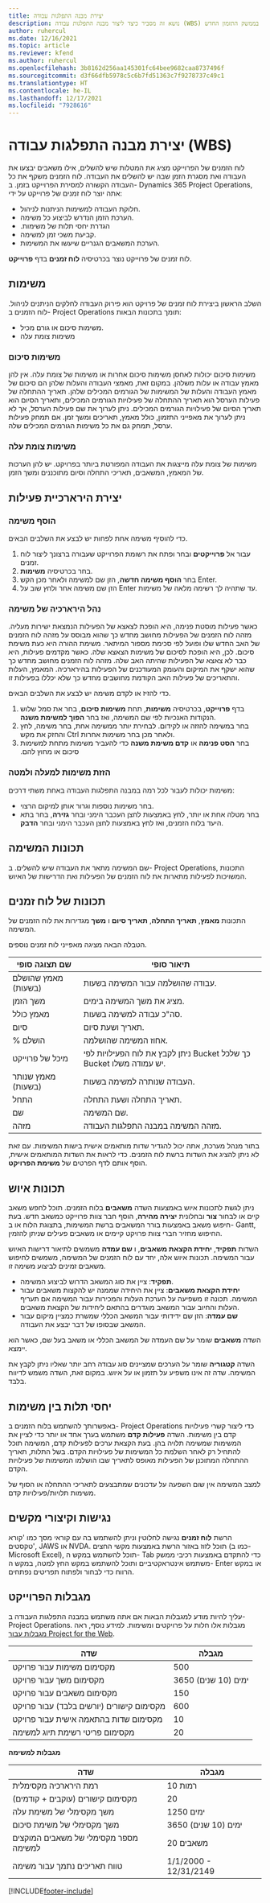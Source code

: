 ```yaml
---
title: יצירת מבנה התפלגות עבודה
description: נושא זה מסביר כיצד ליצור מבנה התפלגות עבודה (WBS) כולל הפקדים הבסיסיים בממשק התזמון החדש.
author: ruhercul
ms.date: 12/16/2021
ms.topic: article
ms.reviewer: kfend
ms.author: ruhercul
ms.openlocfilehash: 3b8162d256aa145301fc64bee9682caa8737496f
ms.sourcegitcommit: d3f66dfb5978c5c6b7fd51363c7f9278737c49c1
ms.translationtype: HT
ms.contentlocale: he-IL
ms.lasthandoff: 12/17/2021
ms.locfileid: "7928616"
---
```

# <a name="create-a-work-breakdown-structure-wbs"></a>יצירת מבנה התפלגות עבודה (WBS)

לוח הזמנים של הפרוייקט מציג את המטלות שיש להשלים, אילו משאבים יבצעו את העבודה ואת מסגרת הזמן שבה יש להשלים את העבודה. לוח הזמנים משקף את כל העבודה הקשורה למסירת הפרוייקט בזמן. ב- Dynamics 365 Project Operations, אתה יוצר לוח זמנים של פרוייקט על ידי:

  - חלוקת העבודה למשימות הניתנות לניהול.
  - הערכת הזמן הנדרש לביצוע כל משימה.
  - הגדרת ‏‫יחסי תלות של משימות.
  - קביעת משכי זמן למשימה.
  - הערכת המשאבים הגנריים שיעשו את המשימות. 

לוח זמנים של פרוייקט נוצר בכרטיסיה **לוח זמנים** בדף **פרוייקט**.

## <a name="tasks"></a>משימות

השלב הראשון ביצירת לוח זמנים של פרויקט הוא פירוק העבודה לחלקים הניתנים לניהול. לוח הזמנים ב- Project Operations תומך בתכונות הבאות:

- משימות סיכום או גורם מכיל.
- משימות צומת עלה

### <a name="summary-tasks"></a>משימות סיכום

משימות סיכום יכולות לאחסן משימות סיכום אחרות או משימות של צומת עלה. אין להן מאמץ עבודה או עלות משלהן. במקום זאת, מאמצי העבודה והעלות שלהן הם סיכום של מאמץ העבודה והעלות של המשימות של הגורמים המכילים שלהן. תאריך ההתחלה של פעילות הערסל הוא תאריך ההתחלה של פעילויות הגורמים המכילים, ותאריך הסיום הוא תאריך הסיום של פעילויות הגורמים המכילים. ניתן לערוך את שם פעילות הערסל, אך לא ניתן לערוך את מאפייני התזמון, כולל מאמץ, תאריכים ומשך זמן. אם תמחק פעילות ערסל, תמחק גם את כל משימות הגורמים המכילים שלה.

### <a name="leaf-node-tasks"></a>משימות צומת עלה

משימות של צומת עלה מייצגות את העבודה המפורטת ביותר בפרויקט. יש להן הערכות של המאמץ, המשאבים, תאריכי התחלה וסיום מתוכננים ומשך הזמן.

## <a name="create-a-task-hierarchy"></a>יצירת הירארכיית פעילות

### <a name="add-a-task"></a>הוסף משימה

כדי להוסיף משימה אחת לפחות יש לבצע את השלבים הבאים.

1. עבור אל **פרוייקטים** ובחר ופתח את רשומת הפרוייקט שעבורה ברצונך ליצור לוח זמנים. 
2. בחר בכרטיסיה **משימות**. 
3. בחר **הוסף משימה חדשה**, הזן שם למשימה ולאחר מכן הקש Enter.
2. הזן שם משימה אחר ולחץ שוב על Enter עד שתהיה לך רשימה מלאה של משימות.

### <a name="manage-hierarchy-of-a-task"></a>נהל הירארכיה של משימה

כאשר פעילות מוסטת פנימה, היא הופכת לצאצא של הפעילות הנמצאת ישירות מעליה. מזהה לוח הזמנים של הפעילות מחושב מחדש כך שהוא מבוסס על מזהה לוח הזמנים של האב החדש שלו ופועל לפי סכימת מספור המיתאר. משימת ההורה היא כעת משימת סיכום. לכן, היא הופכת לסיכום של משימות הצאצא שלה. כאשר מקדמים פעילות, היא כבר לא צאצא של הפעילות שהיתה האב שלה. מזהה לוח הזמנים מחושב מחדש כך שהוא ישקף את המיקום והעומק המעודכנים של הפעילות בהירארכיה. המאמץ, העלות והתאריכים של פעילות האב הקודמת מחושבים מחדש כך שלא יכללו בפעילות זו.

כדי להזיז או לקדם משימה יש לבצע את השלבים הבאים.

1. בדף **פרוייקט**, בכרטיסיה **משימות**, תחת **משימות סיכום**, בחר את סמל שלוש הנקודות האנכיות לפי שם המשימה, ואז בחר **הפוך למשימת משנה**. 
2. בחר במשימה להזזה או לקידום. לבחירת יותר ממשימה אחת, בחר משימה, לחץ והחזק את מקש Ctrl ולאחר מכן בחר משימות אחרות.
2. בחר **‏‫הסט פנימה** או **קדם משימת משנה** כדי להעביר משימות מתחת למשימות סיכום או מחוץ להם.

### <a name="move-tasks-up-and-down"></a>הזזת משימות למעלה ולמטה

משימות יכולות לעבור לכל רמה במבנה התפלגות העבודה באחת משתי דרכים:

- בחר משימות נוספות וגרור אותן למיקום הרצוי.
- בחר מטלה אחת או יותר, לחץ באמצעות לחצן העכבר הימני ובחר **גזירה**, בחר בתא היעד בלוח הזמנים, ואז לחץ באמצעות לחצן העכבר הימני ובחר **הדבק**.

## <a name="task-attributes"></a>תכונות המשימה

שם המשימה מתאר את העבודה שיש להשלים. ב- Project Operations, התכונות המשויכות לפעילות מתארות את לוח הזמנים של הפעילות ואת הדרישות של האיוש.

## <a name="schedule-attributes"></a>תכונות של לוח זמנים

התכונות **מאמץ**, **תאריך התחלה**, **תאריך סיום** ו **משך** מגדירות את לוח הזמנים של המשימה.

הטבלה הבאה מציגה מאפייני לוח זמנים נוספים.

| **שם תצוגה סופי** | **תיאור סופי** |
| --- | --- |
| מאמץ שהושלם (בשעות) | עבודה שהושלמה עבור המשימה בשעות. |
| משך הזמן | מציג את משך המשימה בימים. |
| מאמץ כולל | סה"כ עבודה למשימה בשעות. |
| סיום | תאריך ושעת סיום. |
| % הושלם | אחוז המשימה שהושלמה. |
| מיכל של פרוייקט | ניתן לקבץ את לוח הפעילויות לפי Bucket כך שלכל Bucket יש עמודה משלו. |
| מאמץ שנותר (בשעות) | העבודה שנותרה למשימה בשעות. |
| התחל | תאריך התחלה ושעת התחלה. |
| שם | שם המשימה. |
| מזהה | מזהה המשימה במבנה התפלגות העבודה. |

בתור מנהל מערכת, אתה יכול להגדיר שדות מותאמים אישית בישות המשימות. עם זאת לא ניתן להציג את השדות ברשת לוח הזמנים. כדי לראות את השדות המותאמים אישית, הוסף אותם לדף הפרטים של **משימת הפרויקט**.

## <a name="staffing-attributes"></a>תכונות איוש

ניתן לגשת לתכונות איוש באמצעות השדה **משאבים** בלוח הזמנים. תוכל לחפש משאב קיים או לבחור **צור** ובחלונית **יצירה מהירה**, הוסף חבר צוות פרוייקט כמשאב חדש.  בעת חיפוש משאב באמצעות בורר המשאבים ברשת המשימות, בתצוגת הלוח או ב- Gantt, החיפוש מחזיר חברי צוות פרויקט קיימים או משאבים פעילים שניתן להזמין.

השדות **תפקיד**, **‏‫יחידת הקצאת משאבים‬**, ו **שם עמדה‬** משמשים לתיאור דרישות האיוש עבור המשימה. תכונות איוש אלה, יחד עם לוח הזמנים של המשימה, משמשים לחיפוש משאבים זמינים לביצוע משימה זו.

   - **תפקיד**: ציין את סוג המשאב הדרוש לביצוע המשימה.
   - **יחידת הקצאת משאבים**: ציין את היחידה שממנה יש להקצות משאבים עבור המשימה. תכונה זו משפיעה על הערכת העלות והמכירות עבור המשימה אם תעריף העלות והחיוב עבור המשאב מוגדרים בהתאם ל‏‫יחידות של הקצאת משאבים‬.
   - **שם עמדה**: הזן שם ידידותי עבור המשאב הכללי שמשרת כמציין מיקום עבור המשאב שבסופו של דבר יבצע את העבודה.

השדה **משאבים** שומר על שם העמדה של המשאב הכללי או משאב בעל שם, כאשר הוא יימצא.

השדה **קטגוריה** שומר על הערכים שמציינים סוג עבודה רחב יותר שאליו ניתן לקבץ את המשימה. שדה זה אינו משפיע על תזמון או על איוש. במקום זאת, השדה משמש לדיווח בלבד.

## <a name="task-dependencies"></a>יחסי תלות בין משימות

באפשרותך להשתמש בלוח הזמנים ב- Project Operations כדי ליצור קשרי פעילויות קדם בין משימות. השדה **‏‫‏‏פעילות קדם‬** משתמש בערך אחד או יותר כדי לציין את המשימות שמשימה תלויה בהן. בעת הקצאת ערכים לפעילות קדם, המשימה תוכל להתחיל רק לאחר השלמת כל המשימות של פעילויות הקדם. בשל התלות, תאריך ההתחלה המתוכנן של הפעילות מאופס לתאריך שבו הושלמו המשימות של פעילויות הקדם.

למצב המשימה אין שום השפעה על עדכונים שמתבצעים לתאריכי ההתחלה או הסוף של משימות תלויות/פעילויות קדם.

## <a name="accessibility-and-keyboard-shortcuts"></a>נגישות וקיצורי מקשים

הרשת **לוח זמנים** נגישה לחלוטין וניתן להשתמש בה עם קוראי מסך כמו 'קורא טקסטים', JAWS או NVDA. תוכל לזוז באזור הרשת באמצעות מקשי החצים (כמו ב- Microsoft Excel), תוכל להשתמש במקש ה- Tab כדי להתקדם באמצעות רכיבי ממשק משתמש אינטראקטיביים ותוכל להשתמש במקש החץ למטה, במקש ה- Enter או במקש הרווח כדי לבחור ולפתוח תפריטים נפתחים.

## <a name="project-limitations"></a>מגבלות הפרוייקט 
עליך להיות מודע למגבלות הבאות אם אתה משתמש במבנה התפלגות העבודה ב- Project Operations. מגבלות אלו חלות על פרויקטים ומשימות. למידע נוסף, ראה [מגבלות עבור Project for the Web](/project-for-the-web/project-for-the-web-limits-and-boundaries).

| **שדה**                                          |  **מגבלה**           |
|----------------------------------------------------|----------------------|
| מקסימום משימות עבור פרויקט                  | 500                  |
| מקסימום משך עבור פרויקט               | 3650 ימים (10 שנים) |
| מקסימום משאבים עבור פרויקט              | 150                  |
| מקסימום קישורים (יורשים בלבד) עבור פרויקט | 600                  |
| מקסימום שדות בהתאמה אישית עבור פרויקט          | 10                   |
| מקסימום פריטי רשימת תיוג למשימה                   | 20                   |

**מגבלות למשימה**

| **שדה**                               |   **מגבלה**           |
|-----------------------------------------|-----------------------|
| רמת הירארכיה מקסימלית                 | 10 רמות             |
| מקסימום קישורים (עוקבים + קודמים) | 20                    |
| משך מקסימלי של משימת עלה           | 1250 ימים             |
| משך מקסימלי של משימת סיכום      | 3650 ימים (10 שנים)  |
| מספר מקסימלי של משאבים המוקצים למשימה    | 20 משאבים          |
| טווח תאריכים נתמך עבור משימה         | 1/1/2000 - 12/31/2149 |

[!INCLUDE[footer-include](../includes/footer-banner.md)]
